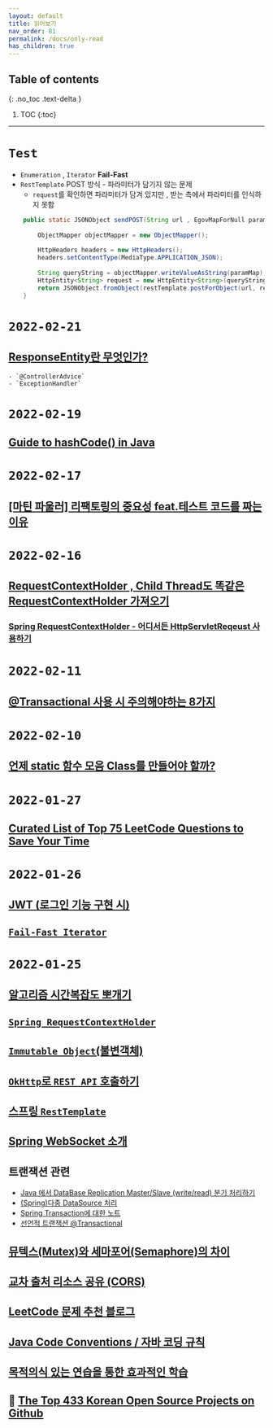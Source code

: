```yaml
---
layout: default
title: 읽어보기
nav_order: 81
permalink: /docs/only-read
has_children: true
---
```

## Table of contents
{: .no_toc .text-delta }

1. TOC
{:toc}
---

# `Test`
- `Enumeration` , `Iterator` **Fail-Fast**
- `RestTemplate` POST 방식 - 파라미터가 담기지 않는 문제
    - `request`를 확인하면 파라미터가 담겨 있지만 , 받는 측에서 파라미터를 인식하지 못함

```java
	public static JSONObject sendPOST(String url , EgovMapForNull paramMap) throws Exception {
		
		ObjectMapper objectMapper = new ObjectMapper();
		
		HttpHeaders headers = new HttpHeaders();
		headers.setContentType(MediaType.APPLICATION_JSON);
		
		String queryString = objectMapper.writeValueAsString(paramMap);
		HttpEntity<String> request = new HttpEntity<String>(queryString , headers);
		return JSONObject.fromObject(restTemplate.postForObject(url, request, String.class));
	}
```

# `2022-02-21`

## **[ResponseEntity란 무엇인가?](https://a1010100z.tistory.com/106)**
    - `@ControllerAdvice`
    - `ExceptionHandler`

# `2022-02-19`

## **[Guide to hashCode() in Java](https://www.baeldung.com/java-hashcode)**


# `2022-02-17`

## **[[마틴 파울러] 리팩토링의 중요성 feat.테스트 코드를 짜는 이유](https://www.youtube.com/watch?v=mNPpfB8JSIU)**

# `2022-02-16`

## **[RequestContextHolder , Child Thread도 똑같은 RequestContextHolder 가져오기](https://gompangs.tistory.com/entry/Spring-RequestContextHolder)**

### [Spring RequestContextHolder - 어디서든 HttpServletReqeust 사용하기](http://dveamer.github.io/backend/SpringRequestContextHolder.html)

# `2022-02-11`

## **[@Transactional 사용 시 주의해야하는 8가지](https://flambeeyoga.tistory.com/entry/Transactional-%EC%82%AC%EC%9A%A9-%EC%8B%9C-%EC%A3%BC%EC%9D%98%EC%A0%90)**

# `2022-02-10`

## **[언제 static 함수 모음 Class를 만들어야 할까?](http://kwon37xi.egloos.com/4844149)**

# `2022-01-27`

## **[Curated List of Top 75 LeetCode Questions to Save Your Time](https://leetcode.com/list/xi4ci4ig/)**

# `2022-01-26`
## **[JWT (로그인 기능 구현 시)](https://white-board.tistory.com/199)**

## **[`Fail-Fast Iterator`](https://perfectacle.github.io/2021/08/14/fail-fast-iterator/)**

# `2022-01-25`

## **[알고리즘 시간복잡도 뽀개기](https://goodgid.github.io/Algorithm-Time-Complexity-Analysis/)**

## **[`Spring RequestContextHolder`](https://gompangs.tistory.com/entry/Spring-RequestContextHolder#%EA%B-%AC%EA%B-%--%EB%A-%--%EC%-D%--%--%EB%A-%B-%EC%-B%A-%ED%--%--%EC%A-%--%--%EB%A-%--%EC%-E%--)**

## **[`Immutable Object`(불변객체)](https://velog.io/@conatuseus/Java-Immutable-Object%EB%B6%88%EB%B3%80%EA%B0%9D%EC%B2%B4)**

## **[`OkHttp`로 `REST API` 호출하기](https://digitalbourgeois.tistory.com/59?category=678387)**

## **[스프링 `RestTemplate`](https://advenoh.tistory.com/46)**

## **[Spring WebSocket 소개](https://supawer0728.github.io/2018/03/30/spring-websocket/)**

## **트랜잭션 관련**
- [Java 에서 DataBase Replication Master/Slave (write/read) 분기 처리하기](http://kwon37xi.egloos.com/m/5364167)
- [(Spring)다중 DataSource 처리](https://supawer0728.github.io/2018/03/22/spring-multi-transaction/)
- [Spring Transaction에 대한 노트](https://narusas.github.io/2019/07/17/Spring-Transaction-Note.html#transaction_script_example)
- [선언적 트랜잭션 @Transactional](https://bamdule.tistory.com/51)

## **[뮤텍스(Mutex)와 세마포어(Semaphore)의 차이](https://worthpreading.tistory.com/90)**

## **[교차 출처 리소스 공유 (CORS)](https://developer.mozilla.org/ko/docs/Web/HTTP/CORS)**

## **[LeetCode 문제 추천 블로그]((https://inner-game.tistory.com/11))**

## **[Java Code Conventions / 자바 코딩 규칙](http://kwangshin.pe.kr/blog/java-code-conventions-%EC%9E%90%EB%B0%94-%EC%BD%94%EB%94%A9-%EA%B7%9C%EC%B9%99/?ckattempt=1)**

## **[목적의식 있는 연습을 통한 효과적인 학습](https://techblog.woowahan.com/2626/)**

## 📢 **[The Top 433 Korean Open Source Projects on Github](https://awesomeopensource.com/projects/korean)**